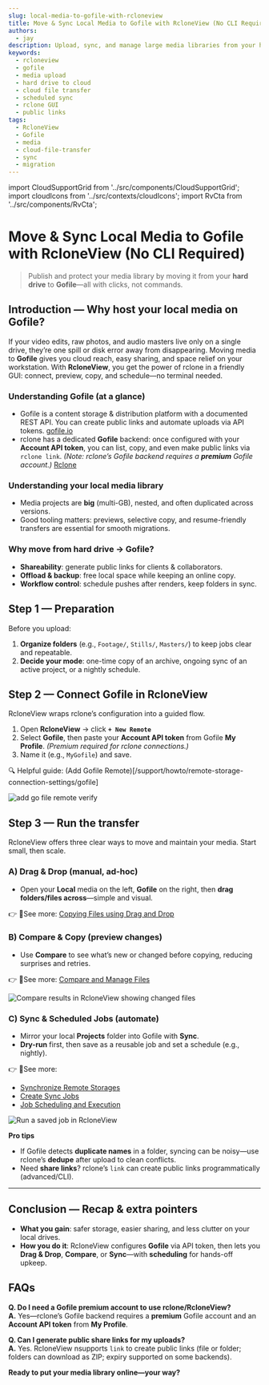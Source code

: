 ```yaml
---
slug: local-media-to-gofile-with-rcloneview
title: Move & Sync Local Media to Gofile with RcloneView (No CLI Required)
authors:
  - jay
description: Upload, sync, and manage large media libraries from your hard drive to Gofile using RcloneView’s friendly GUI—plus tips for links, dedupe, and scheduling.
keywords:
  - rcloneview
  - gofile
  - media upload
  - hard drive to cloud
  - cloud file transfer
  - scheduled sync
  - rclone GUI
  - public links
tags:
  - RcloneView
  - Gofile
  - media
  - cloud-file-transfer
  - sync
  - migration
---
```


import CloudSupportGrid from '../src/components/CloudSupportGrid';
import cloudIcons from '../src/contexts/cloudIcons';
import RvCta from '../src/components/RvCta';

# Move & Sync Local Media to Gofile with RcloneView (No CLI Required)

> Publish and protect your media library by moving it from your **hard drive** to **Gofile**—all with clicks, not commands.

## Introduction — Why host your local media on Gofile?

If your video edits, raw photos, and audio masters live only on a single drive, they’re one spill or disk error away from disappearing. Moving media to **Gofile** gives you cloud reach, easy sharing, and space relief on your workstation. With **RcloneView**, you get the power of rclone in a friendly GUI: connect, preview, copy, and schedule—no terminal needed.

<!-- truncate -->
### Understanding Gofile (at a glance)
- Gofile is a content storage & distribution platform with a documented REST API. You can create public links and automate uploads via API tokens.  [gofile.io](https://gofile.io/api)  
- rclone has a dedicated **Gofile** backend: once configured with your **Account API token**, you can list, copy, and even make public links via `rclone link`. *(Note: rclone’s Gofile backend requires a **premium** Gofile account.)*  [Rclone](https://rclone.org/gofile/)

### Understanding your local media library
- Media projects are **big** (multi-GB), nested, and often duplicated across versions.  
- Good tooling matters: previews, selective copy, and resume-friendly transfers are essential for smooth migrations.

### Why move from hard drive → Gofile?
- **Shareability**: generate public links for clients & collaborators.
- **Offload & backup**: free local space while keeping an online copy.  
- **Workflow control**: schedule pushes after renders, keep folders in sync.

<!-- Obsidian note: CTA 컴포넌트 -->
<RvCta imageSrc="/img/rcloneview-preview.png" downloadUrl="https://rcloneview.com/src/download.html" />

## Step 1 — Preparation

Before you upload:

1. **Organize folders** (e.g., `Footage/`, `Stills/`, `Masters/`) to keep jobs clear and repeatable.  
2. **Decide your mode**: one-time copy of an archive, ongoing sync of an active project, or a nightly schedule.  


## Step 2 — Connect Gofile in RcloneView

RcloneView wraps rclone’s configuration into a guided flow.

1. Open **RcloneView** → click **`+ New Remote`**  
2. Select **Gofile**, then paste your **Account API token** from Gofile **My Profile**. *(Premium required for rclone connections.)* 
3. Name it (e.g., `MyGofile`) and save.  

🔍 Helpful guide: (Add Gofile Remote)[/support/howto/remote-storage-connection-settings/gofile] 

<img src="/support/images/en/howto/remote-storage-connection-settings/add-gofile-remote-verify.png" alt="add go file remote verify" class="img-medium img-center" />

## Step 3 — Run the transfer

RcloneView offers three clear ways to move and maintain your media. Start small, then scale.

### A) Drag & Drop (manual, ad-hoc)
- Open your **Local** media on the left, **Gofile** on the right, then **drag folders/files across**—simple and visual.  

👉 See more: [Copying Files using Drag and Drop](/support/howto/rcloneview-basic/browse-and-manage-remote-storage#copying-files-using-drag-and-drop)

### B) Compare & Copy (preview changes)
- Use **Compare** to see what’s new or changed before copying, reducing surprises and retries.  

👉 See more: [Compare and Manage Files](/support/howto/rcloneview-basic/compare-folder-contents#compare-results-and-manage-files)

<img src="/support/images/en/howto/rcloneview-basic/compare-display-select.png" alt="Compare results in RcloneView showing changed files" class="img-medium img-center" />

### C) Sync & Scheduled Jobs (automate)
- Mirror your local **Projects** folder into Gofile with **Sync**.  
- **Dry-run** first, then save as a reusable job and set a schedule (e.g., nightly).  

👉 See more:
- [Synchronize Remote Storages](/support/howto/rcloneview-basic/synchronize-remote-storages)
- [Create Sync Jobs](/support/howto/rcloneview-basic/create-sync-jobs)
- [Job Scheduling and Execution](/support/howto/rcloneview-advanced/job-scheduling-and-execution)

<img src="/support/images/en/howto/rcloneview-basic/job-run-click.png" alt="Run a saved job in RcloneView" class="img-medium img-center" />

**Pro tips**
- If Gofile detects **duplicate names** in a folder, syncing can be noisy—use rclone’s **dedupe** after upload to clean conflicts. 
- Need **share links**? rclone’s `link` can create public links programmatically (advanced/CLI). 

---

## Conclusion — Recap & extra pointers

- **What you gain**: safer storage, easier sharing, and less clutter on your local drives.  
- **How you do it**: RcloneView configures **Gofile** via API token, then lets you **Drag & Drop**, **Compare**, or **Sync**—with **scheduling** for hands-off upkeep. 

## FAQs

**Q. Do I need a Gofile premium account to use rclone/RcloneView?**  
**A.** Yes—rclone’s Gofile backend requires a **premium** Gofile account and an **Account API token** from **My Profile**. 

**Q. Can I generate public share links for my uploads?**  
**A.** Yes. RcloneView nsupports `link` to create public links (file or folder; folders can download as ZIP; expiry supported on some backends).


**Ready to put your media library online—your way?**  

<CloudSupportGrid />


